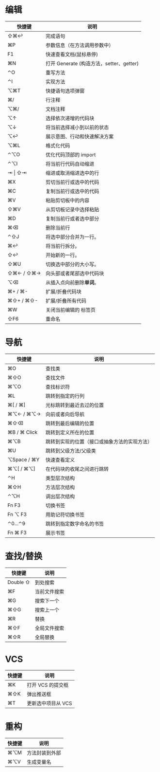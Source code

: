 # 编辑

| 快捷键    | 说明                                     |
| --------- | ---------------------------------------- |
| ⇧⌘↩︎       | 完成语句                                 |
| ⌘P        | 参数信息（在方法调用参数中）             |
| F1        | 快速查看文档(鼠标悬停)                   |
| ⌘N        | 打开 Generate (构造方法，setter、getter) |
| ⌃O        | 重写方法                                 |
| ⌃I        | 实现方法                                 |
| ⌥⌘T       | 快捷语句选项弹窗                         |
| ⌘/        | 行注释                                   |
| ⌥⌘/       | 文档注释                                 |
| ⌥↑        | 选择依次递增的代码块                     |
| ⌥↓        | 将当前选择减小到以前的状态               |
| ⌥↩︎        | 展示意图、行动和快速解决方案             |
| ⌥⌘L       | 格式化代码                               |
| ⌃⌥O       | 优化代码顶部的 import                    |
| ⌃⌥I       | 将当前行代码自动缩进                     |
| ⇥ \| ⇧⇥   | 缩进或取消缩进选中的行                   |
| ⌘X        | 剪切当前行或选中的代码                   |
| ⌘C        | 复制当前行或选中的代码                   |
| ⌘V        | 粘贴剪切板中的内容                       |
| ⇧⌘V       | 从剪切板记录中选择粘贴                   |
| ⌘D        | 复制当前行或者选中部分                   |
| ⌘⌫        | 删除当前行                               |
| ⌃⇧J       | 将选中部分合并为一行。                   |
| ⌘↩︎        | 将当前行拆分。                           |
| ⇧↩︎        | 开始新的一行。                           |
| ⇧⌘U       | 切换选中部分的大小写。                   |
| ⇧⌘← / ⇧⌘→ | 向头部或者尾部选中代码块                 |
| ⌥⌫        | 从插入点向前删除**单词**。               |
| ⌘+ / ⌘-   | 扩展/折叠代码块                          |
| ⌘⇧+ / ⌘⇧- | 扩展/折叠所有代码                        |
| ⌘W        | 关闭当前编辑的 标签页                    |
| ⇧F6       | 重命名                                   |



# 导航

| 快捷键       | 说明                                         |
| ------------ | -------------------------------------------- |
| ⌘O           | 查找类                                       |
| ⌘⇧O          | 查找文件                                     |
| ⌘⌥O          | 查找标识符                                   |
| ⌘L           | 跳转到指定的行列                             |
| ⌘[ / ⌘]      | 光标跳转到最近去过的位置                     |
| ⌘⌥← / ⌘⌥→    | 向前或者向后导航                             |
| ⌘⇧⌫          | 跳转到最后编辑的位置                         |
| ⌘B / ⌘ Click | 跳转到定义所在的位置                         |
| ⌘⌥B          | 跳转到实现的位置（接口或抽象方法的实现方法） |
| ⌘U           | 跳转到父级方法/父级类                        |
| ⌥Space / ⌘Y  | 快速查看定义                                 |
| ⌘⌥[  /  ⌘⌥]  | 在代码块的收尾之间进行跳转                   |
| ⌃H           | 类型层次结构                                 |
| ⌘⇧H          | 方法层次结构                                 |
| ⌃⌥H          | 调出层次结构                                 |
| Fn F3        | 切换书签                                     |
| Fn ⌥ F3      | 用助记符切换书签                             |
| ⌃0...⌃9      | 跳转到指定数字命名的书签                     |
| Fn ⌘ F3      | 展示书签                                     |



# 查找/替换

| 快捷键   | 说明         |
| -------- | ------------ |
| Double ⇧ | 到处搜索     |
| ⌘F       | 当前文件搜索 |
| ⌘G       | 搜索下一个   |
| ⌘⇧G      | 搜索上一个   |
| ⌘R       | 替换         |
| ⌘⇧F      | 全局文件搜索 |
| ⌘⇧R      | 全局替换     |



# VCS

| 快捷键 | 说明               |
| ------ | ------------------ |
| ⌘K     | 打开 VCS 的提交框  |
| ⌘⇧K    | 弹出推送框         |
| ⌘T     | 更新选中项目从 VCS |



# 重构

| 快捷键 | 说明           |
| ------ | -------------- |
| ⌘⌥M    | 方法封装到外部 |
| ⌘⌥V    | 生成变量名     |

